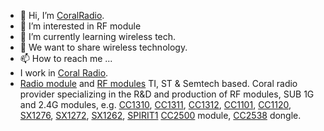 - 👋 Hi, I’m [CoralRadio](https://www.coralradio.com).
- 👀 I’m interested in RF module
- 🌱 I’m currently learning wireless tech.
- 💞️ We want to share wireless technology.
- 📫 How to reach me ...
- I work in [Coral Radio](https://www.coralradio.com). 
- [Radio module](https://www.coralradio.com) and [RF modules](https://www.coralradio.com) TI, ST & Semtech based. Coral radio provider specializing in the R&D and production of RF modules, SUB 1G and 2.4G modules, e.g. [CC1310](https://www.coralradio.com/en/CC1310.html), [CC1311](https://www.coralradio.com/en/CC1311/N622PA.html), [CC1312](https://www.coralradio.com/en/CC1312/N621PA.html), [CC1101](https://www.coralradio.com/en/CC1101/N503AS.html), [CC1120](https://www.coralradio.com/en/CC1120/N516AS.html), [SX1276](https://www.coralradio.com/en/sx1276/N426AS.html), [SX1272](https://www.coralradio.com/en/SX1272/N410AS.html), [SX1262](https://www.coralradio.com/en/SX1262/N401AS.html), [SPIRIT1](https://www.coralradio.com/en/SPIRIT1/N565AS.html) [CC2500](https://www.coralradio.com/en/CC2500/N202AP-2400M.html) module, [CC2538](https://www.coralradio.com/en/CC2538/N710AP.html) dongle.
<!---
CoralRadio/CoralRadio is a ✨ special ✨ repository because its `README.md` (this file) appears on your GitHub profile.
You can click the Preview link to take a look at your changes.
--->
